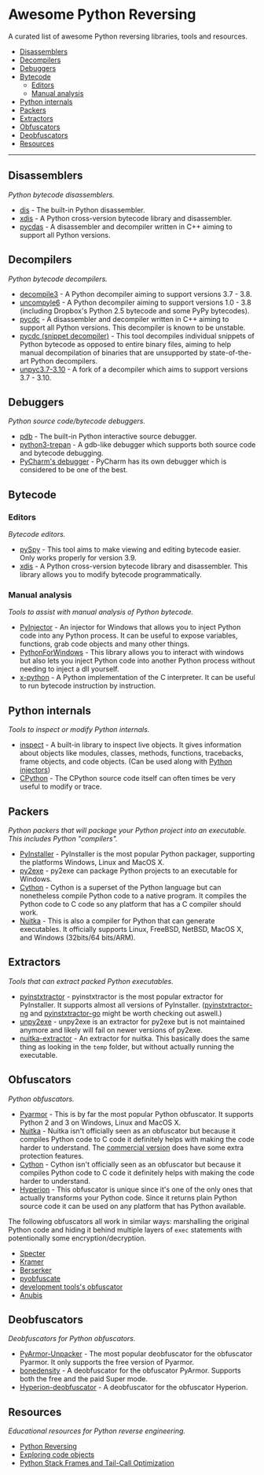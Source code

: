 # Awesome Python Reversing

A curated list of awesome Python reversing libraries, tools and resources.

- [Disassemblers](#disassemblers)
- [Decompilers](#decompilers)
- [Debuggers](#debuggers)
- [Bytecode](#bytecode)
    - [Editors](#editors)
    - [Manual analysis](#manual-analysis)
- [Python internals](#python-internals)
- [Packers](#packers)
- [Extractors](#extractors)
- [Obfuscators](#obfuscators)
- [Deobfuscators](#deobfuscators)
- [Resources](#resources)


---

## Disassemblers

*Python bytecode disassemblers.*

* [dis](https://docs.python.org/3/library/dis.html) - The built-in Python disassembler.
* [xdis](https://github.com/rocky/python-xdis) - A Python cross-version bytecode library and disassembler.
* [pycdas](https://github.com/zrax/pycdc) - A disassembler and decompiler written in C++ aiming to support all Python versions.

## Decompilers

*Python bytecode decompilers.*

* [decompile3](https://github.com/rocky/python-decompile3) - A Python decompiler aiming to support versions 3.7 - 3.8.
* [uncompyle6](https://github.com/rocky/python-uncompyle6) - A Python decompiler aiming to support versions 1.0 - 3.8 (including Dropbox's Python 2.5 bytecode and some PyPy bytecodes).
* [pycdc](https://github.com/zrax/pycdc) - A disassembler and decompiler written in C++ aiming to support all Python versions. This decompiler is known to be unstable.
* [pycdc (snippet decompiler)](https://github.com/extremecoders-re/python-snippet-decompiler) - This tool decompiles individual snippets of Python bytecode as opposed to entire binary files, aiming to help manual decompilation of binaries that are unsupported by state-of-the-art Python decompilers.
* [unpyc3.7-3.10](https://github.com/greyblue9/unpyc37-3.10) - A fork of a decompiler which aims to support versions 3.7 - 3.10.

## Debuggers

*Python source code/bytecode debuggers.*

* [pdb](https://docs.python.org/3/library/pdb.html) - The built-in Python interactive source debugger.
* [python3-trepan](https://github.com/rocky/python3-trepan) - A gdb-like debugger which supports both source code and bytecode debugging.
* [PyCharm's debugger](https://www.jetbrains.com/pycharm/) - PyCharm has its own debugger which is considered to be one of the best.

## Bytecode

### Editors

*Bytecode editors.*

* [pySpy](https://github.com/Svenskithesource/pySpy) - This tool aims to make viewing and editing bytecode easier. Only works properly for version 3.9.
* [xdis](https://github.com/rocky/python-xdis) - A Python cross-version bytecode library and disassembler. This library allows you to modify bytecode programmatically.

### Manual analysis

*Tools to assist with manual analysis of Python bytecode.*

* [PyInjector](https://github.com/call-042PE/PyInjector) - An injector for Windows that allows you to inject Python code into any Python process. It can be useful to expose variables, functions, grab code objects and many other things.
* [PythonForWindows](https://github.com/hakril/PythonForWindows) - This library allows you to interact with windows but also lets you inject Python code into another Python process without needing to inject a dll yourself.
* [x-python](https://github.com/rocky/x-python) - A Python implementation of the C interpreter. It can be useful to run bytecode instruction by instruction.

## Python internals

*Tools to inspect or modify Python internals.*

* [inspect](https://docs.python.org/3/library/inspect.html) - A built-in library to inspect live objects. It gives information about objects like modules, classes, methods, functions, tracebacks, frame objects, and code objects. (Can be used along with [Python injectors](#manual-analysis))
* [CPython](https://github.com/python/cpython) - The CPython source code itself can often times be very useful to modify or trace.

## Packers

*Python packers that will package your Python project into an executable. This includes Python "compilers".*

* [PyInstaller](https://pyinstaller.org/) - PyInstaller is the most popular Python packager, supporting the platforms Windows, Linux and MacOS X.
* [py2exe](https://www.py2exe.org/) - py2exe can package Python projects to an executable for Windows.
* [Cython](https://cython.org/) - Cython is a superset of the Python language but can nonetheless compile Python code to a native program. It compiles the Python code to C code so any platform that has a C compiler should work.
* [Nuitka](https://github.com/Nuitka/Nuitka) - This is also a compiler for Python that can generate executables. It officially supports Linux, FreeBSD, NetBSD, MacOS X, and Windows (32bits/64 bits/ARM).

## Extractors

*Tools that can extract packed Python executables.*

* [pyinstxtractor](https://github.com/extremecoders-re/pyinstxtractor) - pyinstxtractor is the most popular extractor for PyInstaller. It supports almost all versions of PyInstaller. ([pyinstxtractor-ng](https://github.com/pyinstxtractor/pyinstxtractor-ng) and [pyinstxtractor-go](https://github.com/pyinstxtractor/pyinstxtractor-go) might be worth checking out aswell.)
* [unpy2exe](https://github.com/matiasb/unpy2exe) - unpy2exe is an extractor for py2exe but is not maintained anymore and likely will fail on newer versions of py2exe.
* [nuitka-extractor](https://github.com/extremecoders-re/nuitka-extractor) - An extractor for nuitka. This basically does the same thing as looking in the `temp` folder, but without actually running the executable.

## Obfuscators

*Python obfuscators.*

* [Pyarmor](https://github.com/dashingsoft/pyarmor) - This is by far the most popular Python obfuscator. It supports Python 2 and 3 on Windows, Linux and MacOS X.
* [Nuitka](https://github.com/Nuitka/Nuitka) - Nuitka isn't officially seen as an obfuscator but because it compiles Python code to C code it definitely helps with making the code harder to understand. The [commercial version](https://nuitka.net/doc/commercial.html) does have some extra protection features.
* [Cython](https://cython.org/) - Cython isn't officially seen as an obfuscator but because it compiles Python code to C code it definitely helps with making the code harder to understand.
* [Hyperion](https://github.com/billythegoat356/Hyperion) - This obfuscator is unique since it's one of the only ones that actually transforms your Python code. Since it returns plain Python source code it can be used on any platform that has Python available.

The following obfuscators all work in similar ways: marshalling the original Python code and hiding it behind multiple layers of `exec` statements with potentionally some encryption/decryption.

* [Specter](https://github.com/billythegoat356/Specter)
* [Kramer](https://github.com/billythegoat356/Kramer)
* [Berserker](https://github.com/billythegoat356/Berserker)
* [pyobfuscate](https://pyobfuscate.com/public/pyd2)
* [development tools's obfuscator](https://development-tools.net/python-obfuscator/)
* [Anubis](https://github.com/0sir1ss/Anubis)

## Deobfuscators

*Deobfuscators for Python obfuscators.*

* [PyArmor-Unpacker](https://github.com/Svenskithesource/PyArmor-Unpacker) - The most popular deobfuscator for the obfuscator Pyarmor. It only supports the free version of Pyarmor.
* [bonedensity](https://github.com/nesrak1/bonedensity) - A deobfuscator for the obfuscator PyArmor. Supports both the free and the paid Super mode.
* [Hyperion-deobfuscator](https://github.com/xKiian/Hyperion-deobfuscator) - A deobfuscator for the obfuscator Hyperion.

## Resources

*Educational resources for Python reverse engineering.*

* [Python Reversing](https://blog.svenskithesource.be/)
* [Exploring code objects](https://late.am/post/2012/03/26/exploring-python-code-objects.html)
* [Python Stack Frames and Tail-Call Optimization](https://towardsdatascience.com/python-stack-frames-and-tail-call-optimization-4d0ea55b0542)
